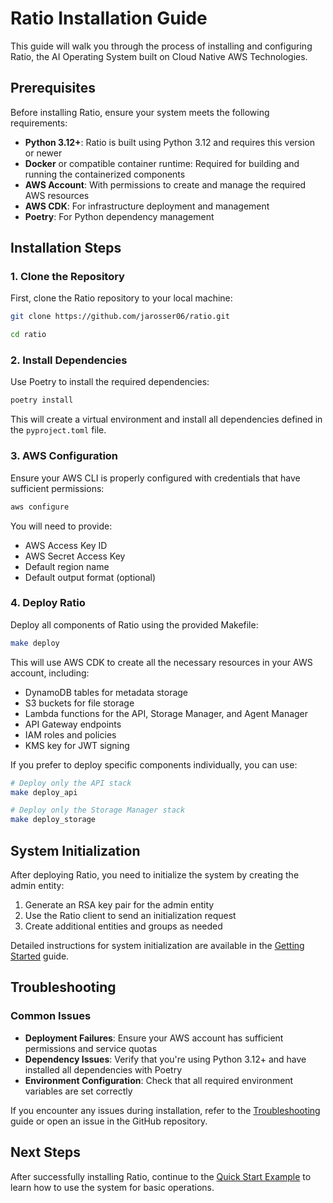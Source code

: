 # Ratio Installation Guide

This guide will walk you through the process of installing and configuring Ratio, the AI Operating System built on Cloud Native AWS Technologies.

## Prerequisites

Before installing Ratio, ensure your system meets the following requirements:

- **Python 3.12+**: Ratio is built using Python 3.12 and requires this version or newer
- **Docker** or compatible container runtime: Required for building and running the containerized components
- **AWS Account**: With permissions to create and manage the required AWS resources
- **AWS CDK**: For infrastructure deployment and management
- **Poetry**: For Python dependency management

## Installation Steps

### 1. Clone the Repository

First, clone the Ratio repository to your local machine:

```bash
git clone https://github.com/jarosser06/ratio.git

cd ratio
```

### 2. Install Dependencies

Use Poetry to install the required dependencies:

```bash
poetry install
```

This will create a virtual environment and install all dependencies defined in the `pyproject.toml` file.

### 3. AWS Configuration

Ensure your AWS CLI is properly configured with credentials that have sufficient permissions:

```bash
aws configure
```

You will need to provide:
- AWS Access Key ID
- AWS Secret Access Key
- Default region name
- Default output format (optional)

### 4. Deploy Ratio

Deploy all components of Ratio using the provided Makefile:

```bash
make deploy
```

This will use AWS CDK to create all the necessary resources in your AWS account, including:
- DynamoDB tables for metadata storage
- S3 buckets for file storage
- Lambda functions for the API, Storage Manager, and Agent Manager
- API Gateway endpoints
- IAM roles and policies
- KMS key for JWT signing

If you prefer to deploy specific components individually, you can use:

```bash
# Deploy only the API stack
make deploy_api

# Deploy only the Storage Manager stack
make deploy_storage
```

## System Initialization

After deploying Ratio, you need to initialize the system by creating the admin entity:

1. Generate an RSA key pair for the admin entity
2. Use the Ratio client to send an initialization request
3. Create additional entities and groups as needed

Detailed instructions for system initialization are available in the [Getting Started](../introduction/quick-start-example.md) guide.

## Troubleshooting

### Common Issues

- **Deployment Failures**: Ensure your AWS account has sufficient permissions and service quotas
- **Dependency Issues**: Verify that you're using Python 3.12+ and have installed all dependencies with Poetry
- **Environment Configuration**: Check that all required environment variables are set correctly

If you encounter any issues during installation, refer to the [Troubleshooting](../operations/troubleshooting.md) guide or open an issue in the GitHub repository.

## Next Steps

After successfully installing Ratio, continue to the [Quick Start Example](../introduction/quick-start-example.md) to learn how to use the system for basic operations.